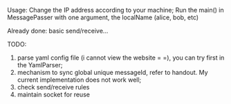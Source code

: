 Usage: 
Change the IP address according to your machine;
Run the main() in MessagePasser with one argument, the localName (alice, bob, etc)

Already done:
basic send/receive...

TODO:
1. parse yaml config file (i cannot view the website = =), you can try first in the YamlParser;
2. mechanism to sync global unique messageId, refer to handout. My current implementation does not work well;
3. check send/receive rules
4. maintain socket for reuse
